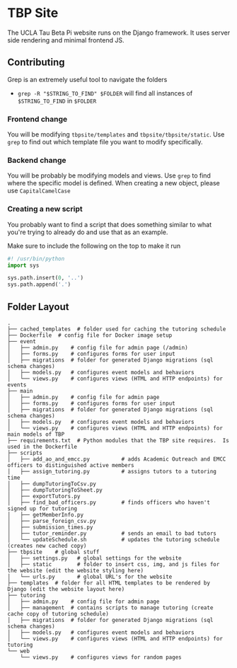 # TBP Site

The UCLA Tau Beta Pi website runs on the Django framework.  It uses server side rendering and minimal frontend JS.


## Contributing
Grep is an extremely useful tool to navigate the folders
  - `grep -R "$STRING_TO_FIND" $FOLDER` will find all instances of `$STRING_TO_FIND` in `$FOLDER`

### Frontend change
You will be modifying `tbpsite/templates` and `tbpsite/tbpsite/static`.  Use `grep` to find out which template file you want to modify specifically.

### Backend change
You will be probably be modifying models and views.  Use `grep` to find where the specific model is defined.
When creating a new object, please use `CapitalCamelCase`

### Creating a new script
You probably want to find a script that does something similar to what you're trying to already do and use that as an example.  

Make sure to include the following on the top to make it run
``` python
#! /usr/bin/python
import sys

sys.path.insert(0, '..')
sys.path.append('.')
```

## Folder Layout
```
.
├── cached_templates  # folder used for caching the tutoring schedule
├── Dockerfile  # config file for Docker image setup
├── event
│   ├── admin.py    # config file for admin page (/admin)
│   ├── forms.py    # configures forms for user input
│   ├── migrations  # folder for generated Django migrations (sql schema changes)
│   ├── models.py   # configures event models and behaviors
│   └── views.py    # configures views (HTML and HTTP endpoints) for events
├── main
│   ├── admin.py    # config file for admin page
│   ├── forms.py    # configures forms for user input                    
│   ├── migrations  # folder for generated Django migrations (sql schema changes)
│   ├── models.py   # configures event models and behaviors
│   └── views.py    # configures views (HTML and HTTP endpoints) for main models of TBP
├── requirements.txt  # Python modules that the TBP site requires.  Is used in the Dockerfile
├── scripts
│   ├── add_ao_and_emcc.py          # adds Academic Outreach and EMCC officers to distinguished active members
│   ├── assign_tutoring.py          # assigns tutors to a tutoring time
│   ├── dumpTutoringToCsv.py        
│   ├── dumpTutoringToSheet.py      
│   ├── exportTutors.py
│   ├── find_bad_officers.py        # finds officers who haven't signed up for tutoring
│   ├── getMemberInfo.py    
│   ├── parse_foreign_csv.py
│   ├── submission_times.py
│   ├── tutor_reminder.py           # sends an email to bad tutors
│   └── updateSchedule.sh           # updates the tutoring schedule (creates new cached copy)
├── tbpsite    # global stuff
│   ├── settings.py   # global settings for the website
│   ├── static        # folder to insert css, img, and js files for the website (edit the website styling here)
│   └── urls.py       # global URL's for the website
├── templates  # folder for all HTML templates to be rendered by Django (edit the website layout here)
├── tutoring
│   ├── admin.py    # config file for admin page
│   ├── management  # contains scripts to manage tutoring (create cache copy of tutoring schedule)
│   ├── migrations  # folder for generated Django migrations (sql schema changes)
│   ├── models.py   # configures event models and behaviors
│   └── views.py    # configures views (HTML and HTTP endpoints) for tutoring
└── web
    └── views.py    # configures views for random pages
```
